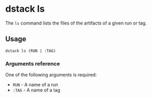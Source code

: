 # dstack ls

The `ls` command lists the files of the artifacts of a given run or tag.

## Usage

```shell
dstack ls (RUN | :TAG)
```

### Arguments reference

One of the following arguments is required:

- `RUN` - A name of a run
- `:TAG` - A name of a tag